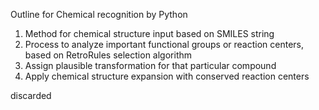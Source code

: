 Outline for Chemical recognition by Python

1. Method for chemical structure input based on SMILES string
2. Process to analyze important functional groups or reaction centers, based on RetroRules selection algorithm
3. Assign plausible transformation for that particular compound
4. Apply chemical structure expansion with conserved reaction centers

discarded
